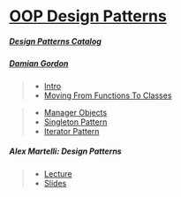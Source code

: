 # [OOP Design Patterns](https://www.toptal.com/python/python-design-patterns)

##### [Design Patterns Catalog](https://github.com/faif/python-patterns)

##### [Damian Gordon](https://www.slideshare.net/DamianGordon1/presentations/2?order=latest)
>- [Intro](https://www.slideshare.net/DamianGordon1/python-design-patterns)
>- [Moving From Functions To Classes](https://www.slideshare.net/DamianGordon1/python-migrating-from-procedural-to-objectoriented-programming?next_slideshow=3)

>- [Manager Objects](https://www.slideshare.net/DamianGordon1/python-manager-objects?next_slideshow=1)
>- [Singleton Pattern](https://www.slideshare.net/DamianGordon1/python-singleton-pattern)
>- [Iterator Pattern](https://www.slideshare.net/DamianGordon1/python-the-iterator-pattern?next_slideshow=1)


##### Alex Martelli: Design Patterns
>- [Lecture](https://www.youtube.com/watch?v=0vJJlVBVTFg)
>- [Slides](https://www.slideshare.net/hustwj/design-patterns-in-python)
